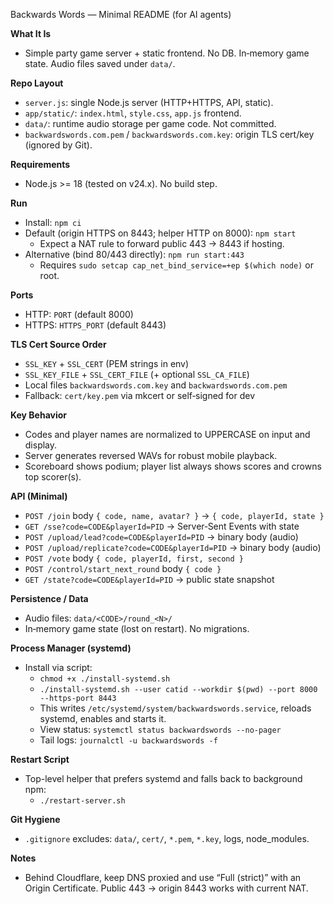 Backwards Words — Minimal README (for AI agents)

**What It Is**
- Simple party game server + static frontend. No DB. In‑memory game state. Audio files saved under `data/`.

**Repo Layout**
- `server.js`: single Node.js server (HTTP+HTTPS, API, static).
- `app/static/`: `index.html`, `style.css`, `app.js` frontend.
- `data/`: runtime audio storage per game code. Not committed.
- `backwardswords.com.pem` / `backwardswords.com.key`: origin TLS cert/key (ignored by Git).

**Requirements**
- Node.js >= 18 (tested on v24.x). No build step.

**Run**
- Install: `npm ci`
- Default (origin HTTPS on 8443; helper HTTP on 8000): `npm start`
  - Expect a NAT rule to forward public 443 → 8443 if hosting.
- Alternative (bind 80/443 directly): `npm run start:443`
  - Requires `sudo setcap cap_net_bind_service=+ep $(which node)` or root.

**Ports**
- HTTP: `PORT` (default 8000)
- HTTPS: `HTTPS_PORT` (default 8443)

**TLS Cert Source Order**
- `SSL_KEY` + `SSL_CERT` (PEM strings in env)
- `SSL_KEY_FILE` + `SSL_CERT_FILE` (+ optional `SSL_CA_FILE`)
- Local files `backwardswords.com.key` and `backwardswords.com.pem`
- Fallback: `cert/key.pem` via mkcert or self‑signed for dev

**Key Behavior**
- Codes and player names are normalized to UPPERCASE on input and display.
- Server generates reversed WAVs for robust mobile playback.
- Scoreboard shows podium; player list always shows scores and crowns top scorer(s).

**API (Minimal)**
- `POST /join` body `{ code, name, avatar? }` → `{ code, playerId, state }`
- `GET /sse?code=CODE&playerId=PID` → Server‑Sent Events with state
- `POST /upload/lead?code=CODE&playerId=PID` → binary body (audio)
- `POST /upload/replicate?code=CODE&playerId=PID` → binary body (audio)
- `POST /vote` body `{ code, playerId, first, second }`
- `POST /control/start_next_round` body `{ code }`
- `GET /state?code=CODE&playerId=PID` → public state snapshot

**Persistence / Data**
- Audio files: `data/<CODE>/round_<N>/`
- In‑memory game state (lost on restart). No migrations.

**Process Manager (systemd)**
- Install via script:
  - `chmod +x ./install-systemd.sh`
  - `./install-systemd.sh --user catid --workdir $(pwd) --port 8000 --https-port 8443`
  - This writes `/etc/systemd/system/backwardswords.service`, reloads systemd, enables and starts it.
  - View status: `systemctl status backwardswords --no-pager`
  - Tail logs: `journalctl -u backwardswords -f`

**Restart Script**
- Top-level helper that prefers systemd and falls back to background npm:
  - `./restart-server.sh`

**Git Hygiene**
- `.gitignore` excludes: `data/`, `cert/`, `*.pem`, `*.key`, logs, node_modules.

**Notes**
- Behind Cloudflare, keep DNS proxied and use “Full (strict)” with an Origin Certificate. Public 443 → origin 8443 works with current NAT.
